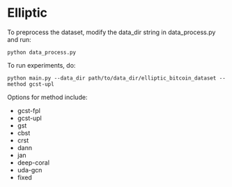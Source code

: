 # Elliptic

To preprocess the dataset, modify the data_dir string in data_process.py and run:
```
python data_process.py
```

To run experiments, do:
```
python main.py --data_dir path/to/data_dir/elliptic_bitcoin_dataset --method gcst-upl
```

Options for method include:
* gcst-fpl
* gcst-upl
* gst
* cbst
* crst
* dann
* jan
* deep-coral
* uda-gcn
* fixed
